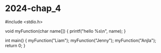 # 2024-chap_4
#include <stdio.h>

void myFunction(char name[]) {
    printf("hello %s\n", name);
}

int main() { 
    myFunction("Liam");
    myFunction("Jenny");
    myFunction("Anjla");
    return 0;
}
